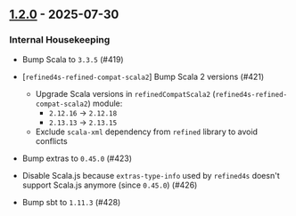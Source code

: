 ## [1.2.0](https://github.com/kevin-lee/refined4s/issues?q=is%3Aissue+is%3Aclosed+-label%3Ainvalid+-label%3Awontfix+milestone%3Am22) - 2025-07-30

### Internal Housekeeping

* Bump Scala to `3.3.5` (#419)

* [`refined4s-refined-compat-scala2`] Bump Scala 2 versions (#421)

  - Upgrade Scala versions in `refinedCompatScala2` (`refined4s-refined-compat-scala2`) module:
    - `2.12.16` -> `2.12.18`
    - `2.13.13` -> `2.13.15`
  - Exclude `scala-xml` dependency from `refined` library to avoid conflicts

* Bump extras to `0.45.0` (#423)

* Disable Scala.js because `extras-type-info` used by `refined4s` doesn't support Scala.js anymore (since `0.45.0`) (#426)

* Bump sbt to `1.11.3` (#428)
